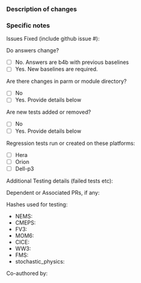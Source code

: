 ### Description of changes

### Specific notes

Issues Fixed (include github issue #):

Do answers change?
 - [ ] No. Answers are b4b with previous baselines
 - [ ] Yes. New baselines are required.
 
Are there changes in parm or module directory?
- [ ] No
- [ ] Yes.  Provide details below

Are new tests added or removed?
- [ ] No
- [ ] Yes.  Provide details below

Regression tests run or created on these platforms:

- [ ] Hera
- [ ] Orion
- [ ] Dell-p3

Additional Testing details (failed tests etc):

Dependent or Associated PRs, if any:

Hashes used for testing:
- NEMS:
- CMEPS:
- FV3:
- MOM6:
- CICE:
- WW3:
- FMS:
- stochastic_physics:

Co-authored by:
